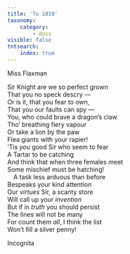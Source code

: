 ```yaml
---
title: 'To 1810'
taxonomy:
    category:
        - docs
visible: false
tntsearch:
    index: true
---
```


<div class="author">Miss Flaxman</div>

Sir Knight are we so perfect grown  
That you no speck descry —  
Or is it, that you fear to own,  
That you our faults can spy —  
You, who could brave a dragon’s claw  
Tho’ breathing fiery vapour  
Or take a lion by the paw  
Flea giants with your rapier!  
’Tis *you* good Sir who seem to fear  
A Tartar to be catching  
And think that when three females meet  
Some mischief must be hatching!  
&emsp;A task less arduous than before  
Bespeaks your kind attention  
Our *virtues* Sir, a scanty store  
Will call up your *invention*  
But if in *truth* you should persist  
The lines will not be many  
For count them *all*, I think the list  
Won’t fill a silver penny!  
  
Incognita